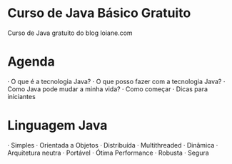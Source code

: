 # Curso de Java Básico Gratuito
Curso de Java gratuito do blog loiane.com

# Agenda
  · O que é a tecnologia Java?
  · O que posso fazer com a tecnologia Java?
  · Como Java pode mudar a minha vida?
  · Como começar 
  · Dicas para iniciantes

# Linguagem Java
  · Simples
  · Orientada a Objetos
  · Distribuída
  · Multithreaded
  · Dinâmica
  · Arquitetura neutra
  · Portável
  · Ótima Performance
  · Robusta
  · Segura
